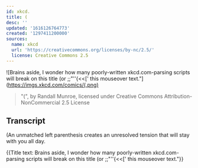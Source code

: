 ```yaml
---
id: xkcd.
title: (
desc: ''
updated: '1616126764773'
created: '1297411200000'
sources:
  name: xkcd
  url: 'https://creativecommons.org/licenses/by-nc/2.5/'
  license: Creative Commons 2.5
---
```

![Brains aside, I wonder how many poorly-written xkcd.com-parsing scripts will break on this title (or ;;"''{<<[' this mouseover text."](https://imgs.xkcd.com/comics/(.png)
> "(", by Randall Munroe, licensed under Creative Commons Attribution-NonCommercial 2.5 License

## Transcript
(An unmatched left parenthesis creates an unresolved tension that will stay with you all day.

{{Title text: Brains aside, I wonder how many poorly-written xkcd.com-parsing scripts will break on this title (or \;;"''{<<[' this mouseover text."}}
